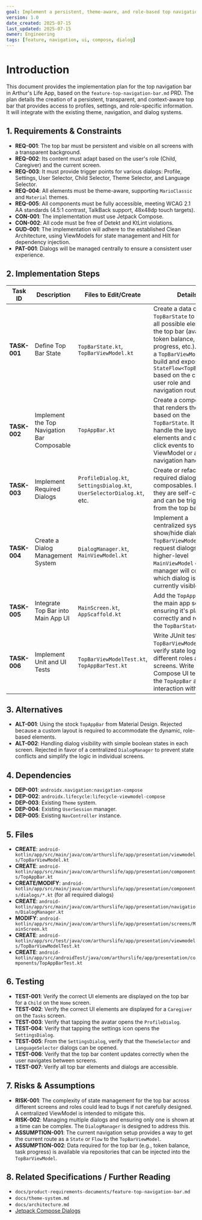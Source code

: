 ```yaml
---
goal: Implement a persistent, theme-aware, and role-based top navigation bar.
version: 1.0
date_created: 2025-07-15
last_updated: 2025-07-15
owner: Engineering
tags: [feature, navigation, ui, compose, dialog]
---
```


# Introduction

This document provides the implementation plan for the top navigation bar in Arthur's Life App, based on the `feature-top-navigation-bar.md` PRD. The plan details the creation of a persistent, transparent, and context-aware top bar that provides access to profiles, settings, and role-specific information. It will integrate with the existing theme, navigation, and dialog systems.

## 1. Requirements & Constraints

- **REQ-001**: The top bar must be persistent and visible on all screens with a transparent background.
- **REQ-002**: Its content must adapt based on the user's role (Child, Caregiver) and the current screen.
- **REQ-003**: It must provide trigger points for various dialogs: Profile, Settings, User Selector, Child Selector, Theme Selector, and Language Selector.
- **REQ-004**: All elements must be theme-aware, supporting `MarioClassic` and `Material` themes.
- **REQ-005**: All components must be fully accessible, meeting WCAG 2.1 AA standards (4.5:1 contrast, TalkBack support, 48x48dp touch targets).
- **CON-001**: The implementation must use Jetpack Compose.
- **CON-002**: All code must be free of Detekt and KtLint violations.
- **GUD-001**: The implementation will adhere to the established Clean Architecture, using ViewModels for state management and Hilt for dependency injection.
- **PAT-001**: Dialogs will be managed centrally to ensure a consistent user experience.

## 2. Implementation Steps

| Task ID | Description | Files to Edit/Create | Details |
|---|---|---|---|
| **TASK-001** | Define Top Bar State | `TopBarState.kt`, `TopBarViewModel.kt` | Create a data class `TopBarState` to model all possible elements of the top bar (avatar, token balance, progress, etc.). Create a `TopBarViewModel` to build and expose a `StateFlow<TopBarState>` based on the current user role and navigation route. |
| **TASK-002** | Implement the Top Navigation Bar Composable | `TopAppBar.kt` | Create a composable that renders the UI based on the `TopBarState`. It will handle the layout of elements and delegate click events to the ViewModel or a navigation handler. |
| **TASK-003** | Implement Required Dialogs | `ProfileDialog.kt`, `SettingsDialog.kt`, `UserSelectorDialog.kt`, etc. | Create or refactor the required dialog composables. Ensure they are self-contained and can be triggered from the top bar. |
| **TASK-004** | Create a Dialog Management System | `DialogManager.kt`, `MainViewModel.kt` | Implement a centralized system to show/hide dialogs. The `TopBarViewModel` will request dialogs, and a higher-level `MainViewModel` or manager will control which dialog is currently visible. |
| **TASK-005** | Integrate Top Bar into Main App UI | `MainScreen.kt`, `AppScaffold.kt` | Add the `TopAppBar` to the main app scaffold, ensuring it's placed correctly and receives the `TopBarState`. |
| **TASK-006** | Implement Unit and UI Tests | `TopBarViewModelTest.kt`, `TopAppBarTest.kt` | Write JUnit tests for the `TopBarViewModel` to verify state logic for different roles and screens. Write Compose UI tests for the `TopAppBar` and its interaction with dialogs. |

## 3. Alternatives

- **ALT-001**: Using the stock `TopAppBar` from Material Design. Rejected because a custom layout is required to accommodate the dynamic, role-based elements.
- **ALT-002**: Handling dialog visibility with simple boolean states in each screen. Rejected in favor of a centralized `DialogManager` to prevent state conflicts and simplify the logic in individual screens.

## 4. Dependencies

- **DEP-001**: `androidx.navigation:navigation-compose`
- **DEP-002**: `androidx.lifecycle:lifecycle-viewmodel-compose`
- **DEP-003**: Existing `Theme` system.
- **DEP-004**: Existing `UserSession` manager.
- **DEP-005**: Existing `NavController` instance.

## 5. Files

- **CREATE**: `android-kotlin/app/src/main/java/com/arthurslife/app/presentation/viewmodels/TopBarViewModel.kt`
- **CREATE**: `android-kotlin/app/src/main/java/com/arthurslife/app/presentation/components/TopAppBar.kt`
- **CREATE/MODIFY**: `android-kotlin/app/src/main/java/com/arthurslife/app/presentation/components/dialogs/*.kt` (for all required dialogs)
- **CREATE**: `android-kotlin/app/src/main/java/com/arthurslife/app/presentation/navigation/DialogManager.kt`
- **MODIFY**: `android-kotlin/app/src/main/java/com/arthurslife/app/presentation/screens/MainScreen.kt`
- **CREATE**: `android-kotlin/app/src/test/java/com/arthurslife/app/presentation/viewmodels/TopBarViewModelTest.kt`
- **CREATE**: `android-kotlin/app/src/androidTest/java/com/arthurslife/app/presentation/components/TopAppBarTest.kt`

## 6. Testing

- **TEST-001**: Verify the correct UI elements are displayed on the top bar for a `Child` on the `Home` screen.
- **TEST-002**: Verify the correct UI elements are displayed for a `Caregiver` on the `Tasks` screen.
- **TEST-003**: Verify that tapping the avatar opens the `ProfileDialog`.
- **TEST-004**: Verify that tapping the settings icon opens the `SettingsDialog`.
- **TEST-005**: From the `SettingsDialog`, verify that the `ThemeSelector` and `LanguageSelector` dialogs can be opened.
- **TEST-006**: Verify that the top bar content updates correctly when the user navigates between screens.
- **TEST-007**: Verify all top bar elements and dialogs are accessible.

## 7. Risks & Assumptions

- **RISK-001**: The complexity of state management for the top bar across different screens and roles could lead to bugs if not carefully designed. A centralized ViewModel is intended to mitigate this.
- **RISK-002**: Managing multiple dialogs and ensuring only one is shown at a time can be complex. The `DialogManager` is designed to address this.
- **ASSUMPTION-001**: The current navigation setup provides a way to get the current route as a `State` or `Flow` to the `TopBarViewModel`.
- **ASSUMPTION-002**: Data required for the top bar (e.g., token balance, task progress) is available via repositories that can be injected into the `TopBarViewModel`.

## 8. Related Specifications / Further Reading

- `docs/product-requirements-documents/feature-top-navigation-bar.md`
- `docs/theme-system.md`
- `docs/architecture.md`
- [Jetpack Compose Dialogs](https://developer.android.com/jetpack/compose/dialogs)
